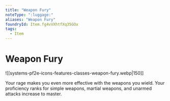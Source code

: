 ```yaml
---
title: "Weapon Fury"
noteType: ":luggage:"
aliases: "Weapon Fury"
foundryId: Item.fg4vVXhtfXq35GOx
tags:
  - Item
---
```


# Weapon Fury
![[systems-pf2e-icons-features-classes-weapon-fury.webp|150]]

Your rage makes you even more effective with the weapons you wield. Your proficiency ranks for simple weapons, martial weapons, and unarmed attacks increase to master.
